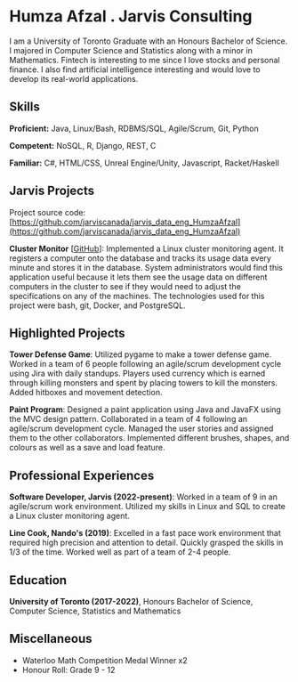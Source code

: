 # Humza Afzal . Jarvis Consulting

I am a University of Toronto Graduate with an Honours Bachelor of Science. I majored in Computer Science and Statistics along with a minor in Mathematics. Fintech is interesting to me since I love stocks and personal finance. I also find artificial intelligence interesting and would love to develop its real-world applications.

## Skills

**Proficient:** Java, Linux/Bash, RDBMS/SQL, Agile/Scrum, Git, Python

**Competent:** NoSQL, R, Django, REST, C

**Familiar:** C#, HTML/CSS, Unreal Engine/Unity, Javascript, Racket/Haskell

## Jarvis Projects

Project source code: [https://github.com/jarviscanada/jarvis_data_eng_HumzaAfzal](https://github.com/jarviscanada/jarvis_data_eng_HumzaAfzal)


**Cluster Monitor** [[GitHub](https://github.com/jarviscanada/jarvis_data_eng_HumzaAfzal/tree/masterhttps://github.com/jarviscanada/jarvis_data_eng_HumzaAfzal/tree/master/linux_sql)]: Implemented a Linux cluster monitoring agent. It registers a computer onto the database and tracks its usage data every minute and stores it in the database. System administrators would find this application useful because it lets them see the usage data on different computers in the cluster to see if they would need to adjust the specifications on any of the machines. The technologies used for this project were bash, git, Docker, and PostgreSQL.


## Highlighted Projects
**Tower Defense Game**: Utilized pygame to make a tower defense game. Worked in a team of 6 people following an agile/scrum development cycle using Jira with daily standups. Players used currency which is earned through killing monsters and spent by placing towers to kill the monsters. Added hitboxes and movement detection.

**Paint Program**: Designed a paint application using Java and JavaFX using the MVC design pattern. Collaborated in a team of 4 following an agile/scrum development cycle. Managed the user stories and assigned them to the other collaborators. Implemented different brushes, shapes, and colours as well as a save and load feature.


## Professional Experiences

**Software Developer, Jarvis (2022-present)**: Worked in a team of 9 in an agile/scrum work environment. Utilized my skills in Linux and SQL to create a Linux cluster monitoring agent.

**Line Cook, Nando's (2019)**: Excelled in a fast pace work environment that required high precision and attention to detail. Quickly grasped the skills in 1/3 of the time. Worked well as part of a team of 2-4 people. 


## Education
**University of Toronto (2017-2022)**, Honours Bachelor of Science, Computer Science, Statistics and Mathematics


## Miscellaneous
- Waterloo Math Competition Medal Winner x2
- Honour Roll: Grade 9 - 12